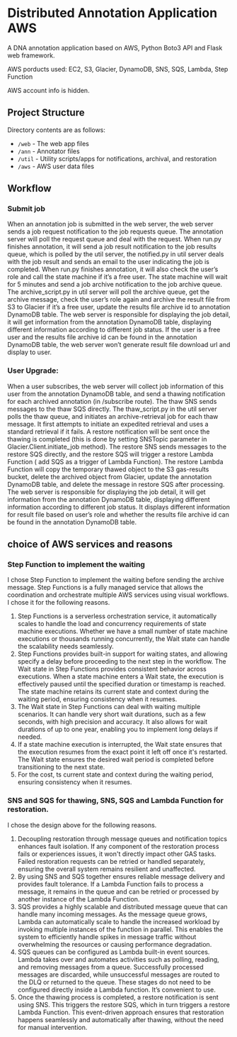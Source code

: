 # Distributed Annotation Application AWS

A DNA annotation application based on AWS, Python Boto3 API and Flask web framework.

AWS porducts used: EC2, S3, Glacier, DynamoDB, SNS, SQS, Lambda, Step Function

AWS account info is hidden.

## Project Structure
Directory contents are as follows:
* `/web` - The web app files
* `/ann` - Annotator files
* `/util` - Utility scripts/apps for notifications, archival, and restoration
* `/aws` - AWS user data files

## Workflow
### Submit job
When an annotation job is submitted in the web server, the web server sends a job request notification to the job requests queue. The annotation server will poll the request queue and deal with the request. When run.py finishes annotation, it will send a job result notification to the job results queue, which is polled by the util server, the notified.py in util server deals with the job result and sends an email to the user indicating the job is completed. When run.py finishes annotation, it will also check the user’s role and call the state machine if it’s a free user. The state machine will wait for 5 minutes and send a job archive notification to the job archive queue. The archive_script.py in util server will poll the archive queue, get the archive message, check the user’s role again and archive the result file from S3 to Glacier if it’s a free user, update the results file archive id to annotation DynamoDB table. The web server is responsible for displaying the job detail, it will get information from the annotation DynamoDB table, displaying different information according to different job status. If the user is a free user and the results file archive id can be found in the annotation DynamoDB table, the web server won’t generate result file download url and display to user.

### User Upgrade:
When a user subscribes, the web server will collect job information of this user from the annotation DynamoDB table, and send a thawing notification for each archived annotation (in /subscribe route). The thaw SNS sends messages to the thaw SQS directly. The thaw_script.py in the util server polls the thaw queue, and initiates an archive-retrieval job for each thaw message. It first attempts to initiate an expedited retrieval and uses a standard retrieval if it fails. A restore notification will be sent once the thawing is completed (this is done by setting SNSTopic parameter in Glacier.Client.initiate_job method). The restore SNS sends messages to the restore SQS directly, and the restore SQS will trigger a restore Lambda Function ( add SQS as a trigger of Lambda Function). The restore Lambda Function will copy the temporary thawed object to the S3 gas-results bucket, delete the archived object from Glacier, update the annotation DynamoDB table, and delete the message in restore SQS after processing. The web server is responsible for displaying the job detail, it will get information from the annotation DynamoDB table, displaying different information according to different job status. It displays different information for result file based on user’s role and whether the results file archive id can be found in the annotation DynamoDB table.

## choice of AWS services and reasons

### Step Function to implement the waiting
I chose Step Function to implement the waiting before sending the archive message. Step Functions is a fully managed service that allows the coordination and orchestrate multiple AWS services using visual workflows. I chose it for the following reasons. 
1. Step Functions is a serverless orchestration service, it automatically scales to handle the load and concurrency requirements of state machine executions. Whether we have a small number of state machine executions or thousands running concurrently, the Wait state can handle the scalability needs seamlessly.
2. Step Functions provides built-in support for waiting states, and allowing specify a delay before proceeding to the next step in the workflow. The Wait state in Step Functions provides consistent behavior across executions. When a state machine enters a Wait state, the execution is effectively paused until the specified duration or timestamp is reached. The state machine retains its current state and context during the waiting period, ensuring consistency when it resumes.
3. The Wait state in Step Functions can deal with waiting multiple scenarios. It can handle very short wait durations, such as a few seconds, with high precision and accuracy. It also allows for wait durations of up to one year, enabling you to implement long delays if needed.
4. If a state machine execution is interrupted, the Wait state ensures that the execution resumes from the exact point it left off once it's restarted. The Wait state ensures the desired wait period is completed before transitioning to the next state.
5. For the cost, ts current state and context during the waiting period, ensuring consistency when it resumes.

### SNS and SQS for thawing, SNS, SQS and Lambda Function for restoration.
I chose the design above for the following reasons.
1. Decoupling restoration through message queues and notification topics enhances fault isolation. If any component of the restoration process fails or experiences issues, it won't directly impact other GAS tasks. Failed restoration requests can be retried or handled separately, ensuring the overall system remains resilient and unaffected.
2. By using SNS and SQS together ensures reliable message delivery and provides fault tolerance. If a Lambda Function fails to process a message, it remains in the queue and can be retried or processed by another instance of the Lambda Function.
3. SQS provides a highly scalable and distributed message queue that can handle many incoming messages. As the message queue grows, Lambda can automatically scale to handle the increased workload by invoking multiple instances of the function in parallel. This enables the system to efficiently handle spikes in message traffic without overwhelming the resources or causing performance degradation.
4. SQS queues can be configured as Lambda built-in event sources. Lambda takes over and automates activities such as polling, reading, and removing messages from a queue. Successfully processed messages are discarded, while unsuccessful messages are routed to the DLQ or returned to the queue. These stages do not need to be configured directly inside a Lambda function. It’s convenient to use.
5. Once the thawing process is completed, a restore notification is sent using SNS. This triggers the restore SQS, which in turn triggers a restore Lambda Function. This event-driven approach ensures that restoration happens seamlessly and automatically after thawing, without the need for manual intervention.


